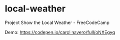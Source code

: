 # local-weather

Project Show the Local Weather - FreeCodeCamp

Demo: https://codepen.io/carolinavero/full/oNXEgyq
